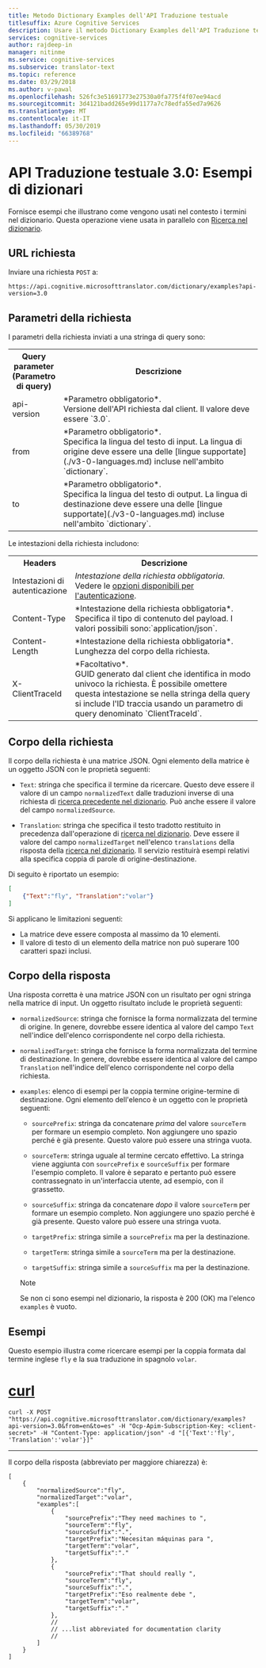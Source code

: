 ```yaml
---
title: Metodo Dictionary Examples dell'API Traduzione testuale
titlesuffix: Azure Cognitive Services
description: Usare il metodo Dictionary Examples dell'API Traduzione testuale.
services: cognitive-services
author: rajdeep-in
manager: nitinme
ms.service: cognitive-services
ms.subservice: translator-text
ms.topic: reference
ms.date: 03/29/2018
ms.author: v-pawal
ms.openlocfilehash: 526fc3e51691773e27530a0fa775f4f07ee94acd
ms.sourcegitcommit: 3d4121badd265e99d1177a7c78edfa55ed7a9626
ms.translationtype: MT
ms.contentlocale: it-IT
ms.lasthandoff: 05/30/2019
ms.locfileid: "66389768"
---
```

# <a name="translator-text-api-30-dictionary-examples"></a>API Traduzione testuale 3.0: Esempi di dizionari

Fornisce esempi che illustrano come vengono usati nel contesto i termini nel dizionario. Questa operazione viene usata in parallelo con [Ricerca nel dizionario](./v3-0-dictionary-lookup.md).

## <a name="request-url"></a>URL richiesta

Inviare una richiesta `POST` a:

```HTTP
https://api.cognitive.microsofttranslator.com/dictionary/examples?api-version=3.0
```

## <a name="request-parameters"></a>Parametri della richiesta

I parametri della richiesta inviati a una stringa di query sono:

<table width="100%">
  <th width="20%">Query parameter (Parametro di query)</th>
  <th>Descrizione</th>
  <tr>
    <td>api-version</td>
    <td>*Parametro obbligatorio*.<br/>Versione dell'API richiesta dal client. Il valore deve essere `3.0`.</td>
  </tr>
  <tr>
    <td>from</td>
    <td>*Parametro obbligatorio*.<br/>Specifica la lingua del testo di input. La lingua di origine deve essere una delle [lingue supportate](./v3-0-languages.md) incluse nell'ambito `dictionary`.</td>
  </tr>
  <tr>
    <td>to</td>
    <td>*Parametro obbligatorio*.<br/>Specifica la lingua del testo di output. La lingua di destinazione deve essere una delle [lingue supportate](./v3-0-languages.md) incluse nell'ambito `dictionary`.</td>
  </tr>
</table>

Le intestazioni della richiesta includono:

<table width="100%">
  <th width="20%">Headers</th>
  <th>Descrizione</th>
  <tr>
    <td>Intestazioni di autenticazione</td>
    <td><em>Intestazione della richiesta obbligatoria</em>.<br/>Vedere le <a href="https://docs.microsoft.com/azure/cognitive-services/translator/reference/v3-0-reference#authentication">opzioni disponibili per l'autenticazione</a>.</td>
  </tr>
  <tr>
    <td>Content-Type</td>
    <td>*Intestazione della richiesta obbligatoria*.<br/>Specifica il tipo di contenuto del payload. I valori possibili sono:`application/json`.</td>
  </tr>
  <tr>
    <td>Content-Length</td>
    <td>*Intestazione della richiesta obbligatoria*.<br/>Lunghezza del corpo della richiesta.</td>
  </tr>
  <tr>
    <td>X-ClientTraceId</td>
    <td>*Facoltativo*.<br/>GUID generato dal client che identifica in modo univoco la richiesta. È possibile omettere questa intestazione se nella stringa della query si include l'ID traccia usando un parametro di query denominato `ClientTraceId`.</td>
  </tr>
</table> 

## <a name="request-body"></a>Corpo della richiesta

Il corpo della richiesta è una matrice JSON. Ogni elemento della matrice è un oggetto JSON con le proprietà seguenti:

  * `Text`: stringa che specifica il termine da ricercare. Questo deve essere il valore di un campo `normalizedText` dalle traduzioni inverse di una richiesta di [ricerca precedente nel dizionario](./v3-0-dictionary-lookup.md). Può anche essere il valore del campo `normalizedSource`.

  * `Translation`: stringa che specifica il testo tradotto restituito in precedenza dall'operazione di [ricerca nel dizionario](./v3-0-dictionary-lookup.md). Deve essere il valore del campo `normalizedTarget` nell'elenco `translations` della risposta della [ricerca nel dizionario](./v3-0-dictionary-lookup.md). Il servizio restituirà esempi relativi alla specifica coppia di parole di origine-destinazione.

Di seguito è riportato un esempio:

```json
[
    {"Text":"fly", "Translation":"volar"}
]
```

Si applicano le limitazioni seguenti:

* La matrice deve essere composta al massimo da 10 elementi.
* Il valore di testo di un elemento della matrice non può superare 100 caratteri spazi inclusi.

## <a name="response-body"></a>Corpo della risposta

Una risposta corretta è una matrice JSON con un risultato per ogni stringa nella matrice di input. Un oggetto risultato include le proprietà seguenti:

  * `normalizedSource`: stringa che fornisce la forma normalizzata del termine di origine. In genere, dovrebbe essere identica al valore del campo `Text` nell'indice dell'elenco corrispondente nel corpo della richiesta.
    
  * `normalizedTarget`: stringa che fornisce la forma normalizzata del termine di destinazione. In genere, dovrebbe essere identica al valore del campo `Translation` nell'indice dell'elenco corrispondente nel corpo della richiesta.
  
  * `examples`: elenco di esempi per la coppia termine origine-termine di destinazione. Ogni elemento dell'elenco è un oggetto con le proprietà seguenti:

    * `sourcePrefix`: stringa da concatenare _prima_ del valore `sourceTerm` per formare un esempio completo. Non aggiungere uno spazio perché è già presente. Questo valore può essere una stringa vuota.

    * `sourceTerm`: stringa uguale al termine cercato effettivo. La stringa viene aggiunta con `sourcePrefix` e `sourceSuffix` per formare l'esempio completo. Il valore è separato e pertanto può essere contrassegnato in un'interfaccia utente, ad esempio, con il grassetto.

    * `sourceSuffix`: stringa da concatenare _dopo_ il valore `sourceTerm` per formare un esempio completo. Non aggiungere uno spazio perché è già presente. Questo valore può essere una stringa vuota.

    * `targetPrefix`: stringa simile a `sourcePrefix` ma per la destinazione.

    * `targetTerm`: stringa simile a `sourceTerm` ma per la destinazione.

    * `targetSuffix`: stringa simile a `sourceSuffix` ma per la destinazione.

    > [!NOTE]
    > Se non ci sono esempi nel dizionario, la risposta è 200 (OK) ma l'elenco `examples` è vuoto.

## <a name="examples"></a>Esempi

Questo esempio illustra come ricercare esempi per la coppia formata dal termine inglese `fly` e la sua traduzione in spagnolo `volar`.

# <a name="curltabcurl"></a>[curl](#tab/curl)

```
curl -X POST "https://api.cognitive.microsofttranslator.com/dictionary/examples?api-version=3.0&from=en&to=es" -H "Ocp-Apim-Subscription-Key: <client-secret>" -H "Content-Type: application/json" -d "[{'Text':'fly', 'Translation':'volar'}]"
```

---

Il corpo della risposta (abbreviato per maggiore chiarezza) è:

```
[
    {
        "normalizedSource":"fly",
        "normalizedTarget":"volar",
        "examples":[
            {
                "sourcePrefix":"They need machines to ",
                "sourceTerm":"fly",
                "sourceSuffix":".",
                "targetPrefix":"Necesitan máquinas para ",
                "targetTerm":"volar",
                "targetSuffix":"."
            },      
            {
                "sourcePrefix":"That should really ",
                "sourceTerm":"fly",
                "sourceSuffix":".",
                "targetPrefix":"Eso realmente debe ",
                "targetTerm":"volar",
                "targetSuffix":"."
            },
            //
            // ...list abbreviated for documentation clarity
            //
        ]
    }
]
```

